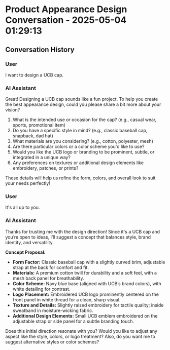 # Product Appearance Design Conversation - 2025-05-04 01:29:13

## Conversation History

### User

I want to design a UCB cap.

### AI Assistant

Great! Designing a UCB cap sounds like a fun project. To help you create the best appearance design, could you please share a bit more about your vision?

1. What is the intended use or occasion for the cap? (e.g., casual wear, sports, promotional item)
2. Do you have a specific style in mind? (e.g., classic baseball cap, snapback, dad hat)
3. What materials are you considering? (e.g., cotton, polyester, mesh)
4. Are there particular colors or a color scheme you'd like to use?
5. Would you like the UCB logo or branding to be prominent, subtle, or integrated in a unique way?
6. Any preferences on textures or additional design elements like embroidery, patches, or prints?

These details will help us refine the form, colors, and overall look to suit your needs perfectly!

### User

It's all up to you.

### AI Assistant

Thanks for trusting me with the design direction! Since it's a UCB cap and you’re open to ideas, I’ll suggest a concept that balances style, brand identity, and versatility.

**Concept Proposal:**

- **Form Factor:** Classic baseball cap with a slightly curved brim, adjustable strap at the back for comfort and fit.
- **Materials:** A premium cotton twill for durability and a soft feel, with a mesh back panel for breathability.
- **Color Scheme:** Navy blue base (aligned with UCB’s brand colors), with white detailing for contrast.
- **Logo Placement:** Embroidered UCB logo prominently centered on the front panel in white thread for a clean, sharp visual.
- **Texture and Details:** Slightly raised embroidery for tactile quality; inside sweatband in moisture-wicking fabric.
- **Additional Design Elements:** Small UCB emblem embroidered on the adjustable strap or side panel for a subtle branding touch.

Does this initial direction resonate with you? Would you like to adjust any aspect like the style, colors, or logo treatment? Also, do you want me to suggest alternative styles or color schemes?

